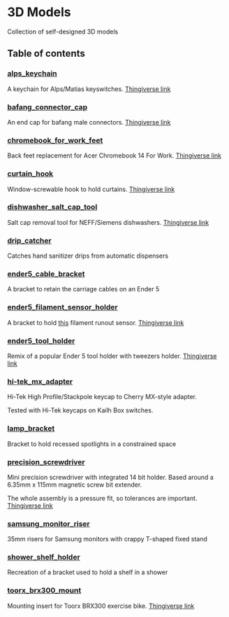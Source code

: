# 3D Models

Collection of self-designed 3D models
## Table of contents
### [alps_keychain](./alps_keychain/)
A keychain for Alps/Matias keyswitches. [Thingiverse link](https://www.thingiverse.com/thing:4214306)
### [bafang_connector_cap](./bafang_connector_cap/)
An end cap for bafang male connectors. [Thingiverse link](https://www.thingiverse.com/thing:4347127)
### [chromebook_for_work_feet](./chromebook_for_work_feet/)
Back feet replacement for Acer Chromebook 14 For Work. [Thingiverse link](https://www.thingiverse.com/thing:4346295)
### [curtain_hook](./curtain_hook/)
Window-screwable hook to hold curtains. [Thingiverse link](https://www.thingiverse.com/thing:4222626)
### [dishwasher_salt_cap_tool](./dishwasher_salt_cap_tool/)
Salt cap removal tool for NEFF/Siemens dishwashers. [Thingiverse link](https://www.thingiverse.com/thing:4305524)
### [drip_catcher](./drip_catcher/)
Catches hand sanitizer drips from automatic dispensers
### [ender5_cable_bracket](./ender5_cable_bracket/)
A bracket to retain the carriage cables on an Ender 5
### [ender5_filament_sensor_holder](./ender5_filament_sensor_holder/)
A bracket to hold [this](https://www.thingiverse.com/thing:3063430) filament runout sensor. [Thingiverse link](https://www.thingiverse.com/thing:4251291)
### [ender5_tool_holder](./ender5_tool_holder/)
Remix of a popular Ender 5 tool holder with tweezers holder. [Thingiverse link](https://www.thingiverse.com/thing:4222592)
### [hi-tek_mx_adapter](./hi-tek_mx_adapter/)
Hi-Tek High Profile/Stackpole keycap to Cherry MX-style adapter.

Tested with Hi-Tek keycaps on Kailh Box switches.
### [lamp_bracket](./lamp_bracket/)
Bracket to hold recessed spotlights in a constrained space
### [precision_screwdriver](./precision_screwdriver/)
Mini precision screwdriver with integrated 14 bit holder. Based around a 6.35mm x 115mm magnetic screw bit extender.

The whole assembly is a pressure fit, so tolerances are important.
[Thingiverse link](https://www.thingiverse.com/thing:4441645)
### [samsung_monitor_riser](./samsung_monitor_riser/)
35mm risers for Samsung monitors with crappy T-shaped fixed stand
### [shower_shelf_holder](./shower_shelf_holder/)
Recreation of a bracket used to hold a shelf in a shower
### [toorx_brx300_mount](./toorx_brx300_mount/)
Mounting insert for Toorx BRX300 exercise bike. [Thingiverse link](https://www.thingiverse.com/thing:4236508)
